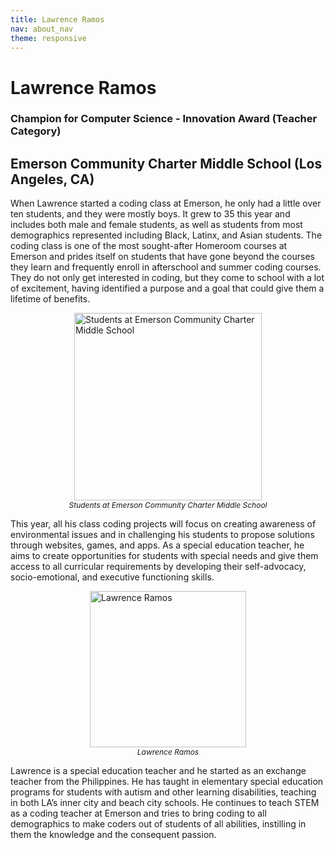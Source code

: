 ```yaml
---
title: Lawrence Ramos
nav: about_nav
theme: responsive
---
```


<a id="top"></a>

# Lawrence Ramos

### Champion for Computer Science - Innovation Award (Teacher Category)

## Emerson Community Charter Middle School (Los Angeles, CA)

When Lawrence started a coding class at Emerson, he only had a little over ten students, and they were mostly boys. It grew to 35 this year and includes both male and female students, as well as students from most demographics represented including Black, Latinx, and Asian students. The coding class is one of the most sought-after Homeroom courses at Emerson and prides itself on students that have gone beyond the courses they learn and frequently enroll in afterschool and summer coding courses. They do not only get interested in coding, but they come to school with a lot of excitement, having identified a purpose and a goal that could give them a lifetime of benefits.

<figure style="margin:10px">
  <img src="/images/awards/lawrence_ramos_students.jpg" style="display:block;margin:0 auto" width=300 alt="Students at Emerson Community Charter Middle School" />
  <figcaption style="text-align:center;font-style:italic;font-size:12px">
    Students at Emerson Community Charter Middle School
  </figcaption>
</figure>

This year, all his class coding projects will focus on creating awareness of environmental issues and in challenging his students to propose solutions through websites, games, and apps. As a special education teacher, he aims to create opportunities for students with special needs and give them access to all curricular requirements by developing their self-advocacy, socio-emotional, and executive functioning skills.

<figure style="margin:10px">
  <img src="/images/awards/lawrence_ramos.jpg" style="display:block;margin:0 auto" width=250 alt="Lawrence Ramos" />
  <figcaption style="text-align:center;font-style:italic;font-size:12px">Lawrence Ramos</figcaption>
</figure>

Lawrence is a special education teacher and he started as an exchange teacher from the Philippines. He has taught in elementary special education programs for students with autism and other learning disabilities, teaching in both LA’s inner city and beach city schools. He continues to teach STEM as a coding teacher at Emerson and tries to bring coding to all demographics to make coders out of students of all abilities, instilling in them the knowledge and the consequent passion.